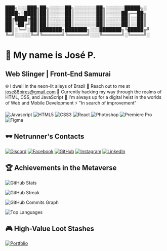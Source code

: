 
███╗░░░███╗██╗░░░░░██╗░░░░░░░██╗░░░░░░█████╗░
████╗░████║██║░░░░░██║░░░░░░░██║░░░░░██╔══██╗
██╔████╔██║██║░░░░░██║░░░░░░░██║░░░░░██║░░██║
██║╚██╔╝██║██║░░░░░██║░░░░░░░██║░░░░░██║░░██║
██║░╚═╝░██║███████╗███████╗░░░███████╗╚█████╔╝
╚═╝░░░░░╚═╝╚══════╝╚══════╝░░░╚══════╝░╚════╝░

👾 My name is José P.
========================

Web Slinger | Front-End Samurai
--------------------------------

🌐 I dwell in the neon-lit alleys of Brazil
📧 Reach out to me at [jose88pires@gmail.com](mailto:jose88pires@gmail.com)
🧠 Currently hacking my way through the realms of HTML, CSS, and JavaScript
🌟 I'm always up for a digital heist in the worlds of Web and Mobile Development
⚡ "In search of improvement"

![Javascript](https://raw.githubusercontent.com/danielcranney/readme-generator/main/public/icons/skills/javascript-colored.svg)
![HTML5](https://raw.githubusercontent.com/danielcranney/readme-generator/main/public/icons/skills/html5-colored.svg)
![CSS3](https://raw.githubusercontent.com/danielcranney/readme-generator/main/public/icons/skills/css3-colored.svg)
![React](https://raw.githubusercontent.com/danielcranney/readme-generator/main/public/icons/skills/react-colored.svg)
![Photoshop](https://raw.githubusercontent.com/danielcranney/readme-generator/main/public/icons/skills/photoshop-colored-dark.svg)
![Premiere Pro](https://raw.githubusercontent.com/danielcranney/readme-generator/main/public/icons/skills/premierepro-colored-dark.svg)
![Figma](https://raw.githubusercontent.com/danielcranney/readme-generator/main/public/icons/skills/figma-colored.svg)


🕶️ Netrunner's Contacts
----------------------------

[![Discord](https://raw.githubusercontent.com/danielcranney/readme-generator/main/public/icons/socials/discord.svg)](https://discord.com/users/J.P#8124)
[![Facebook](https://raw.githubusercontent.com/danielcranney/readme-generator/main/public/icons/socials/facebook.svg)](https://www.facebook.com/profile.php?id=100066318607610)
[![GitHub](https://raw.githubusercontent.com/danielcranney/readme-generator/main/public/icons/socials/github-dark.svg)](https://www.github.com/jose-pires-neto)
[![Instagram](https://raw.githubusercontent.com/danielcranney/readme-generator/main/public/icons/socials/instagram.svg)](http://www.instagram.com/jose.pires.jp)
[![LinkedIn](https://raw.githubusercontent.com/danielcranney/readme-generator/main/public/icons/socials/linkedin.svg)](https://www.linkedin.com/in/josé-pires-oliveira-a97430237/)


🏆 Achievements in the Metaverse
------------------------------

![GitHub Stats](https://github-readme-stats.vercel.app/api?username=jose-pires-neto&show_icons=true&hide=&count_private=true&title_color=ef4444&text_color=ffffff&icon_color=3382ed&bg_color=1c1917&hide_border=true&show_icons=true)

![GitHub Streak](https://github-readme-streak-stats.herokuapp.com/?user=jose-pires-neto&stroke=ffffff&background=1c1917&ring=ef4444&fire=ef4444&currStreakNum=ffffff&currStreakLabel=ef4444&sideNums=ffffff&sideLabels=ffffff&dates=ffffff&hide_border=true)

![GitHub Commits Graph](https://activity-graph.herokuapp.com/graph?username=jose-pires-neto&bg_color=1c1917&color=ffffff&line=3382ed&point=ffffff&area_color=1c1917&area=true&hide_border=true&custom_title=GitHub%20Commits%20Graph)

![Top Languages](https://github-readme-stats.vercel.app/api/top-langs/?username=jose-pires-neto&langs_count=10&title_color=ef4444&text_color=ffffff&icon_color=3382ed&bg_color=1c1917&hide_border=true&locale=en&custom_title=Top%20Languages)


🎮 High-Value Loot Stashes
---------------------------

[![Portfolio](https://github-readme-stats.vercel.app/api/pin/?username=jose-pires-neto&repo=Portifolio&title_color=ef4444&text_color=ffffff&icon_color=3382ed&bg_color=1c1917&hide_border=true&locale=en)](https://github.com/jose-pires-neto/Portifolio)
